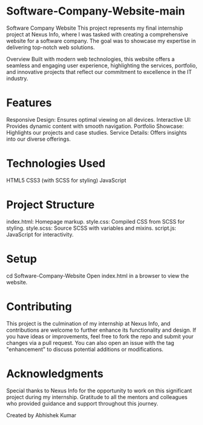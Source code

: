 # Software-Company-Website-main

Software Company Website
This project represents my final internship project at Nexus Info, where I was tasked with creating a comprehensive website for a software company. The goal was to showcase my expertise in delivering top-notch web solutions.

Overview
Built with modern web technologies, this website offers a seamless and engaging user experience, highlighting the services, portfolio, and innovative projects that reflect our commitment to excellence in the IT industry.

# Features
Responsive Design: Ensures optimal viewing on all devices.
Interactive UI: Provides dynamic content with smooth navigation.
Portfolio Showcase: Highlights our projects and case studies.
Service Details: Offers insights into our diverse offerings.



# Technologies Used
HTML5
CSS3 (with SCSS for styling)
JavaScript


# Project Structure
index.html: Homepage markup.
style.css: Compiled CSS from SCSS for styling.
style.scss: Source SCSS with variables and mixins.
script.js: JavaScript for interactivity.

# Setup
  cd Software-Company-Website
Open index.html in a browser to view the website.

# Contributing
This project is the culmination of my internship at Nexus Info, and contributions are welcome to further enhance its functionality and design. If you have ideas or improvements, feel free to fork the repo and submit your changes via a pull request. You can also open an issue with the tag "enhancement" to discuss potential additions or modifications.



# Acknowledgments
Special thanks to Nexus Info for the opportunity to work on this significant project during my internship.
Gratitude to all the mentors and colleagues who provided guidance and support throughout this journey.

Created by Abhishek Kumar
